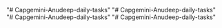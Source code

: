 "# Capgemini-Anudeep-daily-tasks" 
"# Capgemini-Anudeep-daily-tasks" 
"# Capgemini-Anudeep-daily-tasks" 
"# Capgemini-Anudeep-daily-tasks" 
